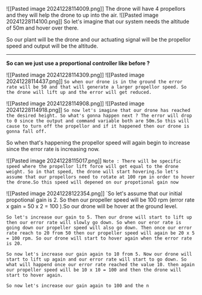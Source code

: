 ![[Pasted image 20241228114009.png]]
The drone will have 4 propellors and they will help the drone to up into the air.
![[Pasted image 20241228114100.png]]
So let's imagine that our system needs the altitude of 50m and hover over there.

So our plant will be the drone and our actuating signal will be the propellor speed and output will be the altitude.

- - - 
**So can we  just use a proportional controller like before ?** 

![[Pasted image 20241228114309.png]]
![[Pasted image 20241228114437.png]]
`So when our drone is in the ground the error rate will be 50 and that will generate a larger propellor speed. So the drone will lift up and the error will get reduced.`



![[Pasted image 20241228114908.png]]
![[Pasted image 20241228114918.png]]
`So now let's imagine that our drone has reached the desired height. So what's gonna happen next ? The error will drop to 0 since the output and command variable both are 50m.So this will cause to turn off the propellor and if it happened then our drone is gonna fall off.`

So when that's happening the propellor speed will again begin to increase since the error rate is increasing now.

![[Pasted image 20241228115017.png]]
`Note : There will be specific speed where the propellor lift force will get equal to the drone weight. So in that speed, the drone will start hovering.So let's assume that our propellors need to rotate at 100 rpm in order to hover the drone.So this speed will depened on our propotional gain now`

![[Pasted image 20241228122354.png]]
`So let's assume that our initial propotional gain is 2. So then our propeller speed will be 100 rpm (error rate x gain = 50 x 2 = 100 ).So our drone will be hover at the ground level. 

`So let's increase our gain to 5. Then our drone will start to lift up then our error rate will slowly go down. So when our eror rate is going down our propeller speed will also go down. Then once our error rate reach to 20 from 50 then our propeller speed will again be 20 x 5 = 100 rpm. So our drone will start to hover again when the error rate is 20.`

`So now let's increase our gain again to 10 from 5. Now our drone will start to lift up again and our error rate will start to go down. So what will happend once our error rate reached the value 10. then again our propeller speed will be 10 x 10 = 100 and then the drone will start to hover again.`

`So now let's increase our gain again to 100 and the n`